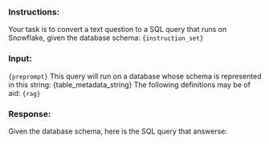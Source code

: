 ### Instructions:

Your task is to convert a text question to a SQL query that runs on Snowflake, given the database schema: 
`{instruction_set}`

### Input:

`{preprompt}`
This query will run on a database whose schema is represented in this string:
{table_metadata_string}
The following definitions may be of aid:
`{rag}`

### Response:

Given the database schema, here is the SQL query that answerse:

```sql

```
